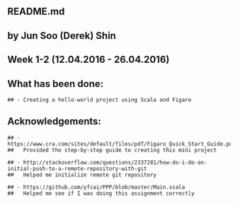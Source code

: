 ## README.md
## by Jun Soo (Derek) Shin
## Week 1-2 (12.04.2016 - 26.04.2016)

## What has been done:

	## - Creating a hello-world project using Scala and Figaro

## Acknowledgements:

	## - https://www.cra.com/sites/default/files/pdf/Figaro_Quick_Start_Guide.pdf
	##   Provided the step-by-step guide to creating this mini project

	## - http://stackoverflow.com/questions/2337281/how-do-i-do-an-initial-push-to-a-remote-repository-with-git
	##   Helped me initialize remote git repository

	## - https://github.com/yfcai/PPP/blob/master/Main.scala
	##   Helped me see if I was doing this assignment correctly